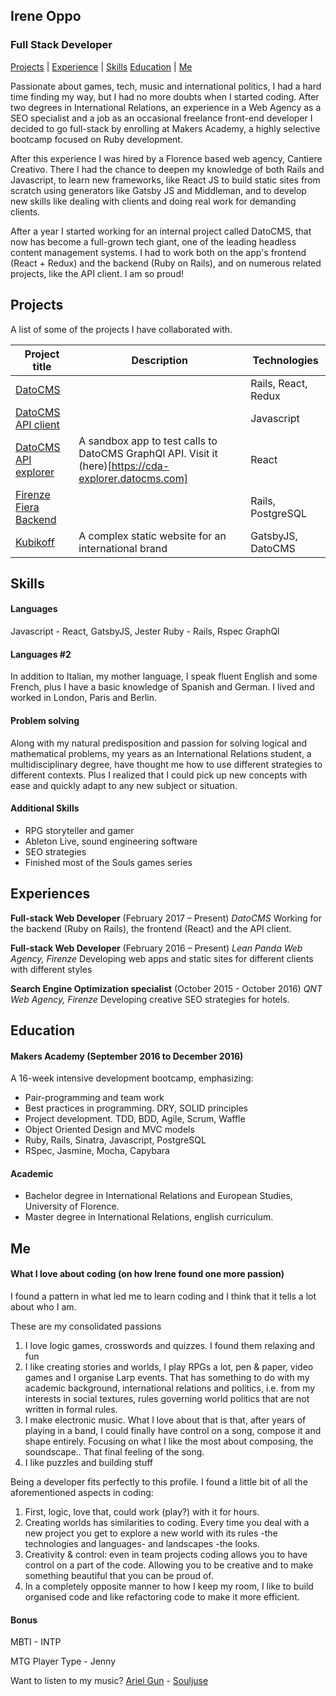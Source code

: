 ## Irene Oppo

### Full Stack Developer

[Projects](#projects) | [Experience](#experience) | [Skills](#skills) [Education](#education) | [Me](#me)

Passionate about games, tech, music and international politics, I had a hard time finding my way, but I had no more doubts when I started coding. After two degrees in International Relations, an experience in a Web Agency as a SEO specialist and a job as an occasional freelance front-end developer I decided to go full-stack by enrolling at Makers Academy, a highly selective bootcamp focused on Ruby development.

After this experience I was hired by a Florence based web agency, Cantiere Creativo.
There I had the chance to deepen my knowledge of both Rails and Javascript, to learn new frameworks, like React JS to build static sites from scratch using generators like Gatsby JS and Middleman, and to develop new skills like dealing with clients and doing real work for demanding clients.

After a year I started working for an internal project called DatoCMS, that now has become a full-grown tech giant, one of the leading headless content management systems.
I had to work both on the app's frontend (React + Redux) and the backend (Ruby on Rails), and on numerous related projects, like the API client. I am so proud!

## Projects

A list of some of the projects I have collaborated with.

| Project title | Description | Technologies
| ------------- | ----------- | ------------ 
| [DatoCMS](https://datocms.com) | | Rails, React, Redux
| [DatoCMS API client](https://github.com/datocms/js-datocms-client) | | Javascript
| [DatoCMS API explorer](https://github.com/datocms/cda-explorer) | A sandbox app to test calls to DatoCMS GraphQl API. Visit it (here)[https://cda-explorer.datocms.com] | React
| [Firenze Fiera Backend](https://areariservata.firenzefiera.it/) | | Rails, PostgreSQL
| [Kubikoff](https://www.kubikoff.com/) | A complex static website for an international brand | GatsbyJS, DatoCMS


## Skills

#### Languages

Javascript - React, GatsbyJS, Jester
Ruby - Rails, Rspec
GraphQl

#### Languages #2

In addition to Italian, my mother language, I speak fluent English and some French,
plus I have a basic knowledge of Spanish and German. I lived and worked in London, Paris and Berlin.

#### Problem solving

Along with my natural predisposition and passion for solving logical and
mathematical problems, my years as an International Relations student,
a multidisciplinary degree, have thought me how to use different strategies to different contexts.
Plus I realized that I could pick up new concepts with ease and quickly adapt to any new subject or situation.

#### Additional Skills

- RPG storyteller and gamer
- Ableton Live, sound engineering software
- SEO strategies
- Finished most of the Souls games series

## Experiences

**Full-stack Web Developer** (February 2017 – Present)
_DatoCMS_
Working for the backend (Ruby on Rails), the frontend (React) and the API client.

**Full-stack Web Developer** (February 2016 – Present)
_Lean Panda Web Agency, Firenze_
Developing web apps and static sites for different clients with different styles

**Search Engine Optimization specialist** (October 2015 - October 2016)
_QNT Web Agency, Firenze_
Developing creative SEO strategies for hotels.

## Education

#### Makers Academy (September 2016 to December 2016)

A 16-week intensive development bootcamp, emphasizing:

- Pair-programming and team work
- Best practices in programming. DRY, SOLID principles
- Project development. TDD, BDD, Agile, Scrum, Waffle
- Object Oriented Design and MVC models
- Ruby, Rails, Sinatra, Javascript, PostgreSQL
- RSpec, Jasmine, Mocha, Capybara

#### Academic

- Bachelor degree in International Relations and European Studies, University of Florence.
- Master degree in International Relations, english curriculum.

## Me

#### What I love about coding (on how Irene found one more passion)

I found a pattern in what led me to learn coding and I think that it tells a lot about who I am.

These are my consolidated passions

1. I love logic games, crosswords and quizzes. I found them relaxing and fun
2. I like creating stories and worlds, I play RPGs a lot, pen & paper, video games and I organise Larp events.
   That has something to do with my academic background, international relations and politics, i.e. from my interests in social textures, rules governing world politics that are not written in formal rules.
3. I make electronic music. What I love about that is that, after years of playing in a band,
   I could finally have control on a song, compose it and shape entirely.
   Focusing on what I like the most about composing, the soundscape.. That final feeling of the song.
4. I like puzzles and building stuff

Being a developer fits perfectly to this profile. I found a little bit of all the aforementioned aspects in coding:

1. First, logic, love that, could work (play?) with it for hours.
2. Creating worlds has similarities to coding. Every time you deal with a new project you get to explore a new world with its rules -the technologies and languages- and landscapes -the looks.
3. Creativity & control: even in team projects coding allows you to have control on a part of the code.
   Allowing you to be creative and to make something beautiful that you can be proud of.
4. In a completely opposite manner to how I keep my room, I like to build organised code and like refactoring code to make it more efficient.

#### Bonus

MBTI - INTP

MTG Player Type - Jenny

Want to listen to my music? [Ariel Gun](https://soundcloud.com/ariel-gun) - [Souljuse](https://soundcloud.com/souljuse)
